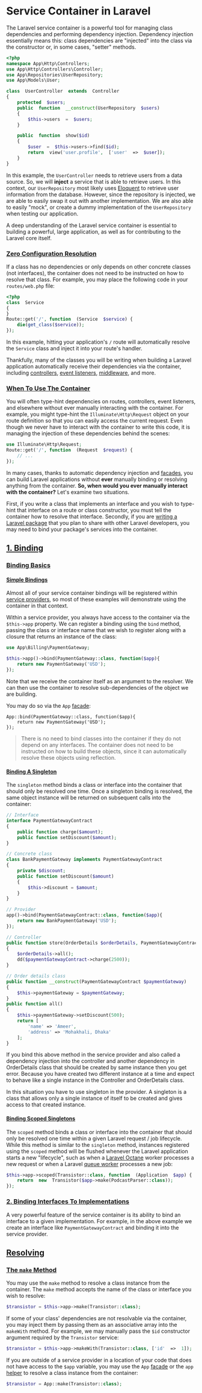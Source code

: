 # Service Container in Laravel
The Laravel service container is a powerful tool for managing class dependencies and performing dependency injection. Dependency injection essentially means this: class dependencies are "injected" into the class via the constructor or, in some cases, "setter" methods.

```php
<?php
namespace App\Http\Controllers;
use App\Http\Controllers\Controller;
use App\Repositories\UserRepository;
use App\Models\User;

class  UserController  extends  Controller
{
	protected  $users;
	public  function  __construct(UserRepository  $users)
	{
		$this->users  =  $users;
	}

	public  function  show($id)
	{
		$user  =  $this->users->find($id);
		return  view('user.profile',  ['user'  =>  $user]);
	}
}
```

In this example, the  `UserController`  needs to retrieve users from a data source. So, we will  **inject**  a service that is able to retrieve users. In this context, our  `UserRepository`  most likely uses  [Eloquent](https://laravel.com/docs/9.x/eloquent)  to retrieve user information from the database. However, since the repository is injected, we are able to easily swap it out with another implementation. We are also able to easily "mock", or create a dummy implementation of the  `UserRepository`  when testing our application.

A deep understanding of the Laravel service container is essential to building a powerful, large application, as well as for contributing to the Laravel core itself.

### [Zero Configuration Resolution](https://laravel.com/docs/9.x/container#zero-configuration-resolution)

If a class has no dependencies or only depends on other concrete classes (not interfaces), the container does not need to be instructed on how to resolve that class. For example, you may place the following code in your  `routes/web.php`  file:

```php
<?php
class  Service
{
}
Route::get('/', function  (Service  $service) {
	die(get_class($service));
});
```

In this example, hitting your application's  `/`  route will automatically resolve the  `Service`  class and inject it into your route's handler.

Thankfully, many of the classes you will be writing when building a Laravel application automatically receive their dependencies via the container, including  [controllers](https://laravel.com/docs/9.x/controllers),  [event listeners](https://laravel.com/docs/9.x/events),  [middleware](https://laravel.com/docs/9.x/middleware), and more.


### [When To Use The Container](https://laravel.com/docs/9.x/container#when-to-use-the-container)

You will often type-hint dependencies on routes, controllers, event listeners, and elsewhere without ever manually interacting with the container. For example, you might type-hint the  `Illuminate\Http\Request`  object on your route definition so that you can easily access the current request. Even though we never have to interact with the container to write this code, it is managing the injection of these dependencies behind the scenes:

```php
use Illuminate\Http\Request;
Route::get('/', function  (Request  $request) {
	// ...
});
```

In many cases, thanks to automatic dependency injection and  [facades](https://laravel.com/docs/9.x/facades), you can build Laravel applications without  **ever**  manually binding or resolving anything from the container.  **So, when would you ever manually interact with the container?**  Let's examine two situations.

First, if you write a class that implements an interface and you wish to type-hint that interface on a route or class constructor, you must  tell the container how to resolve that interface. Secondly, if you are  [writing a Laravel package](https://laravel.com/docs/9.x/packages)  that you plan to share with other Laravel developers, you may need to bind your package's services into the container.

## [1. Binding](https://laravel.com/docs/9.x/container#binding)

### [Binding Basics](https://laravel.com/docs/9.x/container#binding-basics)

#### [Simple Bindings](https://laravel.com/docs/9.x/container#simple-bindings)

Almost all of your service container bindings will be registered within  [service providers](https://laravel.com/docs/9.x/providers), so most of these examples will demonstrate using the container in that context.

Within a service provider, you always have access to the container via the  `$this->app`  property. We can register a binding using the  `bind`  method, passing the class or interface name that we wish to register along with a closure that returns an instance of the class:

```php
use App\Billing\PaymentGateway;

$this->app()->bind(PaymentGateway::class, function($app){
	return new PaymentGateway('USD');
});
```

Note that we receive the container itself as an argument to the resolver. We can then use the container to resolve sub-dependencies of the object we are building.

You may do so via the  `App`  [facade](https://laravel.com/docs/9.x/facades):

```
App::bind(PaymentGateway::class, function($app){
	return new PaymentGateway('USD');
});
```


> There is no need to bind classes into the container if they do not depend on any interfaces. The container does not need to be instructed on how to build these objects, since it can automatically resolve these objects using reflection.

#### [Binding A Singleton](https://laravel.com/docs/9.x/container#binding-a-singleton)

The  `singleton`  method binds a class or interface into the container that should only be resolved one time. Once a singleton binding is resolved, the same object instance will be returned on subsequent calls into the container:

```php
// Interface
interface PaymentGatewayContract
{
	public function charge($amount);
	public function setDiscount($amount);
}

// Concrete class
class BankPaymentGateway implements PaymentGatewayContract
{
	private $discount;
	public function setDiscount($amount)
	{
		$this->discount = $amount;
	}
}

// Provider
app()->bind(PaymentGatewayContract::class, function($app){
	return new BankPaymentGateway('USD');
});

// Controller
public function store(OrderDetails $orderDetails, PaymentGatewayContract $paymentGatewayContract)
{
	$orderDetails->all();
	dd($paymentGatewayContract->charge(2500));
}

// Order details class
public function __construct(PaymentGatewayContract $paymentGateway)
{
	$this->paymentGateway = $paymentGateway;
}
public function all()
{
	$this->paymentGateway->setDiscount(500);
	return [
		'name' => 'Ameer',
		'address' => 'Mohakhali, Dhaka'
	];
}
```
If you bind this above method in the service provider and also called a dependency injection into the controller and another dependency in OrderDetails class that should be created by same instance then you get error. Because you have created two different instance at a time and expect to behave like a single instance in the Controller and OrderDetails class.

In this situation you have to use singleton in the provider. A singleton is a class that allows only a single instance of itself to be created and gives access to that created instance.


#### [Binding Scoped Singletons](https://laravel.com/docs/9.x/container#binding-scoped)

The  `scoped`  method binds a class or interface into the container that should only be resolved one time within a given Laravel request / job lifecycle. While this method is similar to the  `singleton`  method, instances registered using the  `scoped`  method will be flushed whenever the Laravel application starts a new "lifecycle", such as when a  [Laravel Octane](https://laravel.com/docs/9.x/octane)  worker processes a new request or when a Laravel  [queue worker](https://laravel.com/docs/9.x/queues)  processes a new job:

```php
$this->app->scoped(Transistor::class, function  (Application  $app) {
	return  new  Transistor($app->make(PodcastParser::class));
});
```

### [2. Binding Interfaces To Implementations](https://laravel.com/docs/9.x/container#binding-interfaces-to-implementations)

A very powerful feature of the service container is its ability to bind an interface to a given implementation. For example, in the above example we create an interface like `PaymentGatewayContract` and binding it into the service provider.


## [Resolving](https://laravel.com/docs/9.x/container#resolving)

### [The  `make`  Method](https://laravel.com/docs/9.x/container#the-make-method)

You may use the  `make`  method to resolve a class instance from the container. The  `make`  method accepts the name of the class or interface you wish to resolve:

```php
$transistor = $this->app->make(Transistor::class);
```

If some of your class' dependencies are not resolvable via the container, you may inject them by passing them as an associative array into the  `makeWith`  method. For example, we may manually pass the  `$id`  constructor argument required by the  `Transistor`  service:

```php
$transistor = $this->app->makeWith(Transistor::class, ['id'  =>  1]);
```

If you are outside of a service provider in a location of your code that does not have access to the  `$app`  variable, you may use the  `App`  [facade](https://laravel.com/docs/9.x/facades)  or the  `app`  [helper](https://laravel.com/docs/9.x/helpers#method-app)  to resolve a class instance from the container:

```php
$transistor = App::make(Transistor::class);
```
